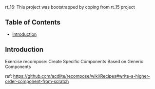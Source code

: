 rt_16: This project was bootstrapped by coping from rt_15 project

## Table of Contents

- [Introduction](#Introduction)


## Introduction

Exercise recompose: Create Specific Components Based on Generic Components

ref: https://github.com/acdlite/recompose/wiki/Recipes#write-a-higher-order-component-from-scratch



